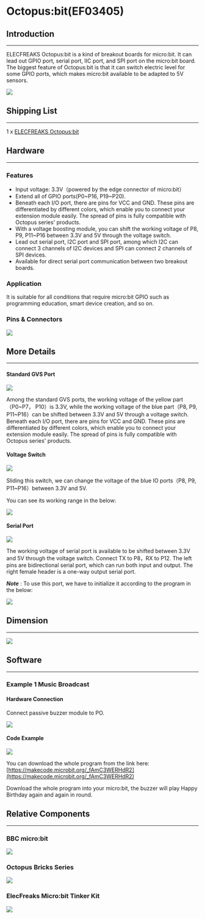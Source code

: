 # Octopus:bit(EF03405)

## Introduction
---

ELECFREAKS Octopus:bit is a kind of breakout boards for micro:bit. It can lead out GPIO port, serial port, IIC port, and SPI port on the micro:bit board. The biggest feature of Octopus:bit is that it can switch electric level for some GPIO ports, which makes micro:bit available to be adapted to 5V sensors.

![](./images/wcgxnG0.png)


## Shipping List
---

1 x [ELECFREAKS Octopus:bit](https://shop.elecfreaks.com/products/elecfreaks-octopus-bit-breakout-board-for-micro-bit?_pos=1&_psq=Octopus%3Abit&_ss=e&_v=1.0)


## Hardware
---

### Features

- Input voltage: 3.3V（powered by the edge connector of micro:bit）
- Extend all of GPIO ports(P0~P16, P19~P20).
- Beneath each I/O port, there are pins for VCC and GND. These pins are differentiated by different colors, which enable you to connect your extension module easily. The spread of pins is fully compatible with Octopus series' products.  
- With a voltage boosting module, you can shift the working voltage of P8, P9, P11~P16 between 3.3V and 5V through the voltage switch. 
- Lead out serial port, I2C port and SPI port, among which I2C can connect 3 channels of I2C devices and SPI can connect 2 channels of SPI devices. 
- Available for direct serial port communication between two breakout boards. 


### Application

It is suitable for all conditions that require micro:bit GPIO such as programming education, smart device creation, and so on.  

### Pins & Connectors

![](./images/wCWdoag.jpg)


## More Details
---
 
#### Standard GVS Port 

![](./images/gk3dN4E.png)

Among the standard GVS ports, the working voltage of the yellow part（P0~P7， P10）is 3.3V, while the working voltage of the blue part（P8, P9, P11~P16）can be shifted between 3.3V and 5V through a voltage switch. 
Beneath each I/O port, there are pins for VCC and GND. These pins are differentiated by different colors, which enable you to connect your extension module easily. The spread of pins is fully compatible with Octopus series' products.

#### Voltage Switch 

![](./images/JoxT6k2.png)

Sliding this switch, we can change the voltage of the blue IO ports（P8, P9, P11~P16）between 3.3V and 5V.

You can see its working range in the below: 

![](./images/GHPffMl.png)

#### Serial Port

![](./images/8aVYsja.png)

The working voltage of serial port is available to be shifted between 3.3V and 5V through the voltage switch. 
Connect TX to P8，RX to P12. The left pins are bidirectional serial port, which can run both input and output. The right female header is a one-way output serial port. 

***Note*** : To use this port, we have to initialize it according to the program in the below:   

![](./images/1gnuYd5.png)  


## Dimension     
---  

![](./images/ZYrWREG.jpg)  


## Software  
---  

### Example 1 Music Broadcast  

#### Hardware Connection   
Connect passive buzzer module to PO.

![](./images/Zc6ChwR.jpg)

#### Code Example    

![](./images/0MBprkk.png)  

You can download the whole program from the link here: [https://makecode.microbit.org/_fAmC3WERHdR2](https://makecode.microbit.org/_fAmC3WERHdR2)  

Download the whole program into your micro:bit, the buzzer will play Happy Birthday again and again in round.    

## Relative Components
---


### BBC micro:bit

![](./images/nKomLk2.png)


### Octopus Bricks Series

![](./images/m1Xdqvg.png)

### ElecFreaks Micro:bit Tinker Kit

![](./images/pkfhaWF.jpg)

